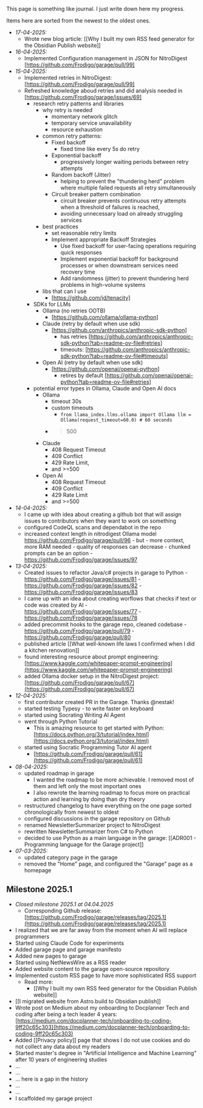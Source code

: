 This page is something like journal. I just write down here my progress.

Items here are sorted from the newest to the oldest ones.

- _17-04-2025:_
	- Wrote new blog article: [[Why I built my own RSS feed generator for the Obsidian Publish website]]
- _16-04-2025:_
  - Implemented Configuration management in JSON for NitroDigest [https://github.com/Frodigo/garage/pull/99]
- _15-04-2025:_
  - Implemented retries in NitroDigest: [https://github.com/Frodigo/garage/pull/99]
  - Refreshed knowledge aboud retries and did analysis needed in [https://github.com/Frodigo/garage/issues/69]
    - research retry patterns and libraries
      - why retry is needed
        - momentary network glitch
        - temporary service unavailability
        - resource exhaustion
      - common retry patterns:
        - Fixed backoff
          - fixed time like every 5s do retry
        - Exponential backoff
          - progressively longer waiting periods between retry attempts
        - Random backoff (Jitter)
          - helping to prevent the "thundering herd" problem where multiple failed requests all retry simultaneously
        - Circuit breaker pattern combination
          - circuit breaker prevents continuous retry attempts when a threshold of failures is reached,
          - avoiding unnecessary load on already struggling services
      - best practices
        - set reasonable retry limits
        - Implement appropriate Backoff Strategies
          - Use fixed backoff for user-facing operations requiring quick responses
          - Implement exponential backoff for background processes or when downstream services need recovery time
          - Add randomness (jitter) to prevent thundering herd problems in high-volume systems
      - libs that can I use
        - [https://github.com/jd/tenacity]
    - SDKs for LLMs
      - Ollama (no retries OOTB)
        - [https://github.com/ollama/ollama-python]
      - Claude (retry by default when use sdk)
        - [https://github.com/anthropics/anthropic-sdk-python]
          - has retries [https://github.com/anthropics/anthropic-sdk-python?tab=readme-ov-file#retries]
          - timeouts: [https://github.com/anthropics/anthropic-sdk-python?tab=readme-ov-file#timeouts]
      - Open AI (retry by default when use sdk)
        - [https://github.com/openai/openai-python]
          - retires by default [https://github.com/openai/openai-python?tab=readme-ov-file#retries]
    - potential error types in Ollama, Claude and Open AI docs
      - Ollama
        - timeout 30s
        - custom timeouts
          - `from llama_index.llms.ollama import Ollama llm = Ollama(request_timeout=60.0) # 60 seconds`
        - > 500
      - Claude
        - 408 Request Timeout
        - 409 Conflict
        - 429 Rate Limit,
        - and >=500
      - Open AI
        - 408 Request Timeout
        - 409 Conflict
        - 429 Rate Limit
        - and >=500
- _14-04-2025:_
  - I came up with idea about creating a github bot that will assign issues to contributors when they want to work on something
  - configured CodeQL scans and dependabot in the repo
  - increased context length in nitrodigest Ollama model <https://github.com/Frodigo/garage/pull/96> - but - more context, more RAM needed - quality of responses can decrease - chunked prompts can be an option - <https://github.com/Frodigo/garage/issues/97>
- _13-04-2025:_
  - Created issues to refactor Java/c# projects in garage to Python - <https://github.com/Frodigo/garage/issues/81> - <https://github.com/Frodigo/garage/issues/82> - <https://github.com/Frodigo/garage/issues/83>
  - I came up with an idea about creating worflows that checks if text or code was created by AI - <https://github.com/Frodigo/garage/issues/77> - <https://github.com/Frodigo/garage/issues/78>
  - added precommit hooks to the garage repo, cleaned codebase - <https://github.com/Frodigo/garage/pull/79> - <https://github.com/Frodigo/garage/pull/80>
  - published article [[What well-known life laws I confirmed when I did a kitchen renovation]]
  - found interesting resource about prompt engineering: [https://www.kaggle.com/whitepaper-prompt-engineering](https://www.kaggle.com/whitepaper-prompt-engineering)
  - added Ollama docker setup in the NitroDigest project: [https://github.com/Frodigo/garage/pull/67](https://github.com/Frodigo/garage/pull/67)
- _12-04-2025:_
  - first contributor created PR in the Garage. Thanks @nestak!
  - started testing Typesy - to write faster on keyboard
  - started using Socrating Writing AI Agent
  - went through Python Tutorial
    - This is amazing resource to get started with Python: [https://docs.python.org/3/tutorial/index.html](https://docs.python.org/3/tutorial/index.html)
  - started using Socratic Programming Tutor AI agent
    - [https://github.com/Frodigo/garage/pull/61](https://github.com/Frodigo/garage/pull/61)
- _08-04-2025:_
  - updated roadmap in garage
    - I wanted the roadmap to be more achievable. I removed most of them and left only the most important ones
    - I also rewrote the learning roadmap to focus more on practical action and learning by doing than dry theory
  - restructured changelog to have everything on the one page sorted chronologically from newest to oldest
  - configured discussions in the garage repository on Github
  - renamed NewsletterSummarizer project to NitroDigest
  - rewritten NewsletterSummarizer from C# to Python
  - decided to use Python as a main language in the garage: [[ADR001 - Programming language for the Garage project]]
- _07-03-2025:_
  - updated category page in the garage
  - removed the "Home" page, and configured the "Garage" page as a homepage

## Milestone 2025.1

- _Closed milestone 2025.1 at 04.04.2025_
  - Corresponding Github release: [https://github.com/Frodigo/garage/releases/tag/2025.1](https://github.com/Frodigo/garage/releases/tag/2025.1)
- I realized that we are far away from the moment when AI will replace programmers
- Started using Claude Code for experiments
- Added garage page and garage manifesto
- Added new pages to garage
- Started using NetNewsWire as a RSS reader
- Added website content to the garage open-source repository
- Implemented custom RSS page to have more sophisticated RSS support
	- Read more:
		- [[Why I built my own RSS feed generator for the Obsidian Publish website]]
- [[I migrated website from Astro.build to Obsidian publish]]
- Wrote post on Medium about my onboarding to Docplanner Tech and coding after being a tech leader 4 years: [https://medium.com/docplanner-tech/onboarding-to-coding-9ff20c65c303](https://medium.com/docplanner-tech/onboarding-to-coding-9ff20c65c303)
- Added [[Privacy policy]] page that shows I do not use cookies and do not collect any data about my readers
- Started master's degree in "Artificial Intelligence and Machine Learning" after 10 years of engineering studies
- ...
- ...
- ... here is a gap in the history
- ...
- ...
- I scaffolded my garage project
